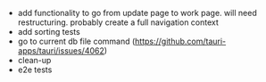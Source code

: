 - add functionality to go from update page to work page. will need restructuring. probably create a full navigation context
- add sorting tests
- go to current db file command (https://github.com/tauri-apps/tauri/issues/4062)
- clean-up
- e2e tests